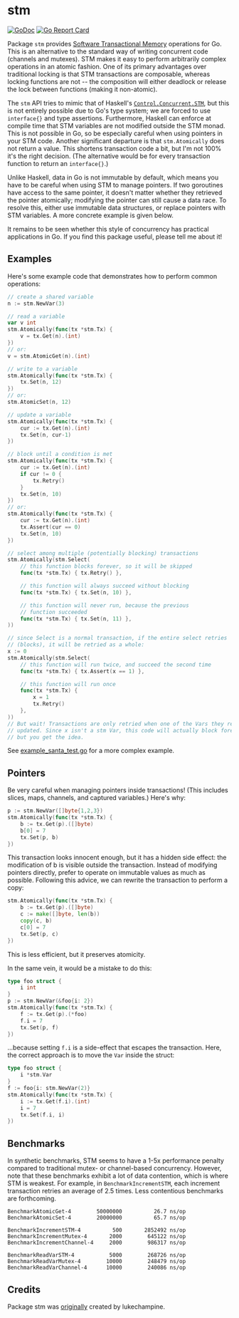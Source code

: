 # stm

[![GoDoc](https://godoc.org/github.com/anacrolix/stm?status.svg)](https://godoc.org/github.com/anacrolix/stm) [![Go Report Card](https://goreportcard.com/badge/github.com/anacrolix/stm)](https://goreportcard.com/report/github.com/anacrolix/stm)

Package `stm` provides [Software Transactional Memory](https://en.wikipedia.org/wiki/Software_transactional_memory) operations for Go. This is
an alternative to the standard way of writing concurrent code (channels and
mutexes). STM makes it easy to perform arbitrarily complex operations in an
atomic fashion. One of its primary advantages over traditional locking is that
STM transactions are composable, whereas locking functions are not -- the
composition will either deadlock or release the lock between functions (making
it non-atomic).

The `stm` API tries to mimic that of Haskell's [`Control.Concurrent.STM`](https://hackage.haskell.org/package/stm-2.4.4.1/docs/Control-Concurrent-STM.html), but
this is not entirely possible due to Go's type system; we are forced to use
`interface{}` and type assertions. Furthermore, Haskell can enforce at compile
time that STM variables are not modified outside the STM monad. This is not
possible in Go, so be especially careful when using pointers in your STM code.
Another significant departure is that `stm.Atomically` does not return a value.
This shortens transaction code a bit, but I'm not 100% it's the right decision.
(The alternative would be for every transaction function to return an `interface{}`.)

Unlike Haskell, data in Go is not immutable by default, which means you have
to be careful when using STM to manage pointers. If two goroutines have access
to the same pointer, it doesn't matter whether they retrieved the pointer
atomically; modifying the pointer can still cause a data race. To resolve
this, either use immutable data structures, or replace pointers with STM
variables. A more concrete example is given below.

It remains to be seen whether this style of concurrency has practical
applications in Go. If you find this package useful, please tell me about it!

## Examples

Here's some example code that demonstrates how to perform common operations:

```go
// create a shared variable
n := stm.NewVar(3)

// read a variable
var v int
stm.Atomically(func(tx *stm.Tx) {
	v = tx.Get(n).(int)
})
// or:
v = stm.AtomicGet(n).(int)

// write to a variable
stm.Atomically(func(tx *stm.Tx) {
	tx.Set(n, 12)
})
// or:
stm.AtomicSet(n, 12)

// update a variable
stm.Atomically(func(tx *stm.Tx) {
	cur := tx.Get(n).(int)
	tx.Set(n, cur-1)
})

// block until a condition is met
stm.Atomically(func(tx *stm.Tx) {
	cur := tx.Get(n).(int)
	if cur != 0 {
		tx.Retry()
	}
	tx.Set(n, 10)
})
// or:
stm.Atomically(func(tx *stm.Tx) {
	cur := tx.Get(n).(int)
	tx.Assert(cur == 0)
	tx.Set(n, 10)
})

// select among multiple (potentially blocking) transactions
stm.Atomically(stm.Select(
	// this function blocks forever, so it will be skipped
	func(tx *stm.Tx) { tx.Retry() },

	// this function will always succeed without blocking
	func(tx *stm.Tx) { tx.Set(n, 10) },

	// this function will never run, because the previous
	// function succeeded
	func(tx *stm.Tx) { tx.Set(n, 11) },
))

// since Select is a normal transaction, if the entire select retries
// (blocks), it will be retried as a whole:
x := 0
stm.Atomically(stm.Select(
	// this function will run twice, and succeed the second time
	func(tx *stm.Tx) { tx.Assert(x == 1) },

	// this function will run once
	func(tx *stm.Tx) {
		x = 1
		tx.Retry()
	},
))
// But wait! Transactions are only retried when one of the Vars they read is
// updated. Since x isn't a stm Var, this code will actually block forever --
// but you get the idea.
```

See [example_santa_test.go](example_santa_test.go) for a more complex example.

## Pointers

Be very careful when managing pointers inside transactions! (This includes
slices, maps, channels, and captured variables.) Here's why:

```go
p := stm.NewVar([]byte{1,2,3})
stm.Atomically(func(tx *stm.Tx) {
	b := tx.Get(p).([]byte)
	b[0] = 7
	tx.Set(p, b)
})
```

This transaction looks innocent enough, but it has a hidden side effect: the
modification of b is visible outside the transaction. Instead of modifying
pointers directly, prefer to operate on immutable values as much as possible.
Following this advice, we can rewrite the transaction to perform a copy:

```go
stm.Atomically(func(tx *stm.Tx) {
	b := tx.Get(p).([]byte)
	c := make([]byte, len(b))
	copy(c, b)
	c[0] = 7
	tx.Set(p, c)
})
```

This is less efficient, but it preserves atomicity.

In the same vein, it would be a mistake to do this:

```go
type foo struct {
	i int
}
p := stm.NewVar(&foo{i: 2})
stm.Atomically(func(tx *stm.Tx) {
	f := tx.Get(p).(*foo)
	f.i = 7
	tx.Set(p, f)
})
```

...because setting `f.i` is a side-effect that escapes the transaction. Here,
the correct approach is to move the `Var` inside the struct:

```go
type foo struct {
	i *stm.Var
}
f := foo{i: stm.NewVar(2)}
stm.Atomically(func(tx *stm.Tx) {
	i := tx.Get(f.i).(int)
	i = 7
	tx.Set(f.i, i)
})
```

## Benchmarks

In synthetic benchmarks, STM seems to have a 1-5x performance penalty compared
to traditional mutex- or channel-based concurrency. However, note that these
benchmarks exhibit a lot of data contention, which is where STM is weakest.
For example, in `BenchmarkIncrementSTM`, each increment transaction retries an
average of 2.5 times. Less contentious benchmarks are forthcoming.

```
BenchmarkAtomicGet-4       	50000000	      26.7 ns/op
BenchmarkAtomicSet-4       	20000000	      65.7 ns/op

BenchmarkIncrementSTM-4    	     500	   2852492 ns/op
BenchmarkIncrementMutex-4  	    2000	    645122 ns/op
BenchmarkIncrementChannel-4	    2000	    986317 ns/op

BenchmarkReadVarSTM-4      	    5000	    268726 ns/op
BenchmarkReadVarMutex-4    	   10000	    248479 ns/op
BenchmarkReadVarChannel-4  	   10000	    240086 ns/op

```

## Credits

Package stm was [originally](https://github.com/lukechampine/stm/issues/3#issuecomment-549087541) created by lukechampine.
